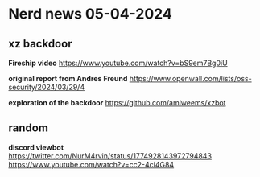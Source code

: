 # Nerd news 05-04-2024

## xz backdoor

**Fireship video**
https://www.youtube.com/watch?v=bS9em7Bg0iU

**original report from Andres Freund**
https://www.openwall.com/lists/oss-security/2024/03/29/4

**exploration of the backdoor**
https://github.com/amlweems/xzbot



## random

**discord viewbot**
https://twitter.com/NurM4rvin/status/1774928143972794843
https://www.youtube.com/watch?v=cc2-4ci4G84

